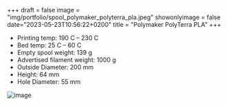 +++
draft = false
image = "img/portfolio/spool_polymaker_polyterra_pla.jpeg"
showonlyimage = false
date="2023-05-23T10:56:22+0200"
title = "Polymaker PolyTerra PLA"
+++

* Printing temp: 190 C – 230 C
* Bed temp: 25 C – 60 C
* Empty spool weight: 139 g
* Advertised filament weight: 1000 g
* Outside Diameter: 200 mm
* Height: 64 mm
* Hole Diameter: 55 mm
<!--more-->

![image](/img/portfolio/spool_polymaker_polyterra_pla.jpeg)

